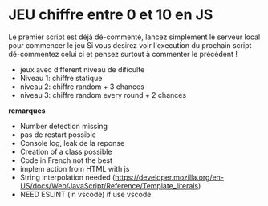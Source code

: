 # JEU chiffre entre 0 et 10 en JS

Le premier script est déjà dé-commenté, lancez simplement le serveur local pour commencer le jeu 
Si vous desirez voir l'execution du prochain script dé-commentez celui ci et pensez surtout à commenter le précédent !

- jeux avec different niveau de dificulte
- Niveau 1: chiffre statique
- niveau 2: chiffre random + 3 chances
- niveau 3: chiffre random every round + 2 chances

**remarques**
- Number detection missing
- pas de restart possible
- Console log, leak de la reponse
- Creation of a class possible
- Code in French not the best
- implem action from HTML with js
- String interpolation needed (https://developer.mozilla.org/en-US/docs/Web/JavaScript/Reference/Template_literals)
- NEED ESLINT (in vscode) if use vscode
